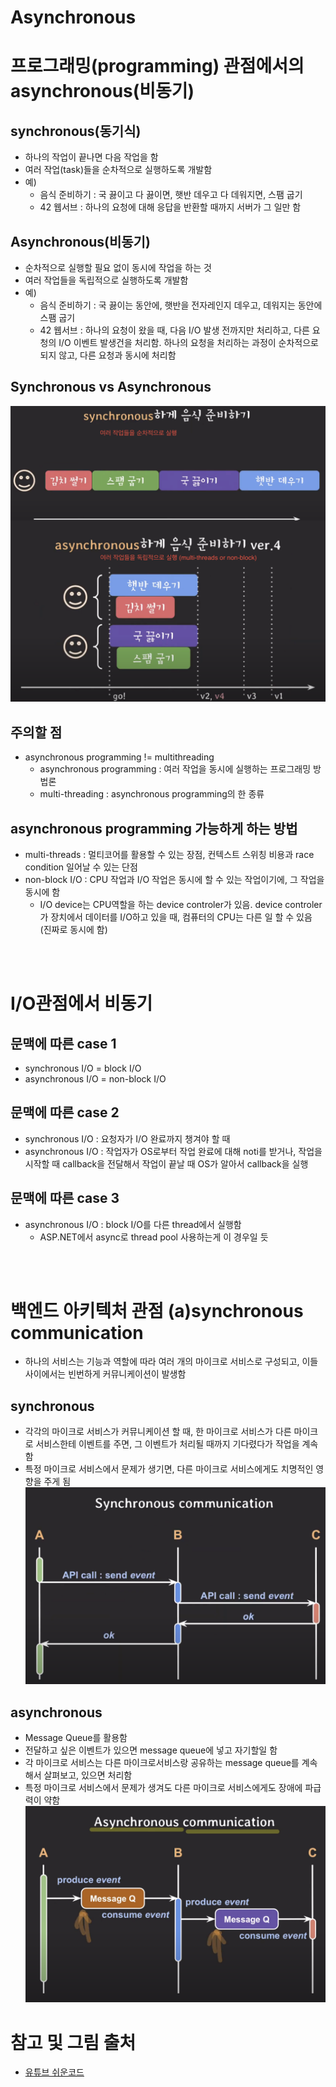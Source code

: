 # Asynchronous

# 프로그래밍(programming) 관점에서의 asynchronous(비동기)
## synchronous(동기식)
- 하나의 작업이 끝나면 다음 작업을 함
- 여러 작업(task)들을 순차적으로 실행하도록 개발함
- 예)
	- 음식 준비하기 : 국 끓이고 다 끓이면, 햇반 데우고 다 데워지면, 스팸 굽기
	- 42 웹서브 : 하나의 요청에 대해 응답을 반환할 때까지 서버가 그 일만 함

## Asynchronous(비동기)
- 순차적으로 실행할 필요 없이 동시에 작업을 하는 것
- 여러 작업들을 독립적으로 실행하도록 개발함
- 예)
	- 음식 준비하기 : 국 끓이는 동안에, 햇반을 전자레인지 데우고, 데워지는 동안에 스팸 굽기
	- 42 웹서브 : 하나의 요청이 왔을 때, 다음 I/O 발생 전까지만 처리하고, 다른 요청의 I/O 이벤트 발생건을 처리함. 하나의 요청을 처리하는 과정이 순차적으로 되지 않고, 다른 요청과 동시에 처리함

## Synchronous vs Asynchronous
![syncs_vs_async](./images/os_1_syncs_vs_async.png)

## 주의할 점
- asynchronous programming != multithreading
	- asynchronous programming : 여러 작업을 동시에 실행하는 프로그래밍 방법론
	- multi-threading : asynchronous programming의 한 종류

## asynchronous programming 가능하게 하는 방법
- multi-threads : 멀티코어를 활용할 수 있는 장점, 컨텍스트 스위칭 비용과 race condition 일어날 수 있는 단점
- non-block I/O : CPU 작업과 I/O 작업은 동시에 할 수 있는 작업이기에, 그 작업을 동시에 함
	- I/O device는 CPU역할을 하는 device controler가 있음. device controler가 장치에서 데이터를 I/O하고 있을 때, 컴퓨터의 CPU는 다른 일 할 수 있음 (진짜로 동시에 함)

<br><br>

# I/O관점에서 비동기
## 문맥에 따른 case 1
- synchronous I/O = block I/O
- asynchronous I/O = non-block I/O

## 문맥에 따른 case 2
- synchronous I/O : 요청자가 I/O 완료까지 챙겨야 할 때
- asynchronous I/O : 작업자가 OS로부터 작업 완료에 대해 noti를 받거나, 작업을 시작할 때 callback을 전달해서 작업이 끝날 때 OS가 알아서 callback을 실행

## 문맥에 따른 case 3
- asynchronous I/O : block I/O를 다른 thread에서 실행함
	- ASP.NET에서 async로 thread pool 사용하는게 이 경우일 듯

<br><br>

# 백엔드 아키텍처 관점 (a)synchronous communication
- 하나의 서비스는 기능과 역할에 따라 여러 개의 마이크로 서비스로 구성되고, 이들 사이에서는 빈번하게 커뮤니케이션이 발생함
## synchronous
- 각각의 마이크로 서비스가 커뮤니케이션 할 때, 한 마이크로 서비스가 다른 마이크로 서비스한테 이벤트를 주면, 그 이벤트가 처리될 때까지 기다렸다가 작업을 계속함
- 특정 마이크로 서비스에서 문제가 생기면, 다른 마이크로 서비스에게도 치명적인 영향을 주게 됨
![os_1_sync](./images/os_1_sync.png)

## asynchronous
- Message Queue를 활용함
- 전달하고 싶은 이벤트가 있으면 message queue에 넣고 자기할일 함
- 각 마이크로 서비스는 다른 마이크로서비스랑 공유하는 message queue를 계속해서 살펴보고, 있으면 처리함
- 특정 마이크로 서비스에서 문제가 생겨도 다른 마이크로 서비스에게도 장애에 파급력이 약함
![os_1_sync](./images/os_1_async.png)


# 참고 및 그림 출처
- [유튜브 쉬운코드](https://youtu.be/EJNBLD3X2yg)
